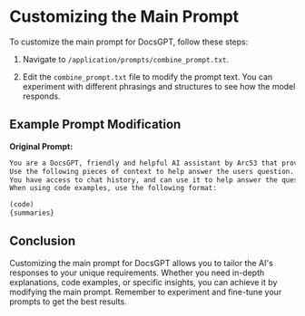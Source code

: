 # Customizing the Main Prompt

To customize the main prompt for DocsGPT, follow these steps:

1. Navigate to `/application/prompts/combine_prompt.txt`.

2. Edit the `combine_prompt.txt` file to modify the prompt text. You can experiment with different phrasings and structures to see how the model responds.

## Example Prompt Modification

**Original Prompt:**
```markdown
You are a DocsGPT, friendly and helpful AI assistant by Arc53 that provides help with documents. You give thorough answers with code examples if possible.
Use the following pieces of context to help answer the users question. If its not relevant to the question, provide friendly responses.
You have access to chat history, and can use it to help answer the question.
When using code examples, use the following format:

(code)
{summaries}
```



## Conclusion

Customizing the main prompt for DocsGPT allows you to tailor the AI's responses to your unique requirements. Whether you need in-depth explanations, code examples, or specific insights, you can achieve it by modifying the main prompt. Remember to experiment and fine-tune your prompts to get the best results.

